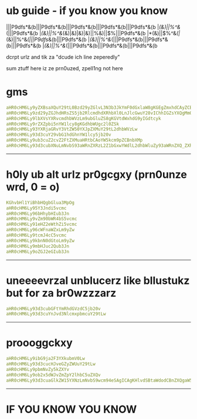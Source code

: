 # ub guide - if you know you know

|||P9dfs*&(b|||P9dfs*&(b|||P9dfs*&(b|||P9dfs*&(b|||P9dfs*&(b
|*(&)||$%^&*(||||)|||||P9dfs*&(bd|||P9dfs*&(b||||||P9dfs*&(b|||P9dfs*&(b|||P9dfs*&(b|||P9dfs*&(bP9dfs*&|||P9dfs*&(bdsf|base64decode.org|(|216.105.168.10||*(&)||$%^&*(|||P9dfs*&(b
|*(&)||$%^&*(|*(&)||$%^&*(&)|&)|&)|&)||$%&)||$%&)||$%|||P9dfs*&(b
|*(&)||$%^&*(|*(&)||$%^&*(*(|*(&)||$%^&*(|||P9dfs*&(b|||P9dfs*&(b
|*(&)||$%^&*(|*(&)||$%^&*(|||P9dfs*&(b|||P9dfs*&(b|||P9dfs*&(b
|*(&)||$%^&*(|*(&)||$%^&*(|||P9dfs*&(b|||P9dfs*&(b|||P9dfs*&(b

dcrpt urlz and tik za "dcude ich line zeperedly"

sum ztuff here iz ze prn0uzed, zpell1ng not here


# gms
```yaml
aHR0cHM6Ly9yZXBsaXQuY29tL0Bzd29yZGlvL3N3b3JkYmF0dGxlaW8gKGEgZmxhdCAyZCBzd29yZCBnYW1lKQ
aHR0cHM6Ly9zd29yZGJhdHRsZS5jb2RlcmdhdXRhbXl0LnJlcGwuY28vIChhIGZsYXQgMmQgc3dvcmQgZ2FtZSk
aHR0cHM6Ly9lbXVsYXRvcmdhbWVzLm9ubGluZS8gKGVtdWxhdG9yIGdtcyk
aHR0cHM6Ly9rZXZpbi5nYW1lcy8gKGdhbWUgc2l0ZSk
aHR0cHM6Ly93YXRjaGRvY3VtZW50YXJpZXMuY29tL2dhbWVzLw
aHR0cHM6Ly93d3cuY29vbG1hdGhnYW1lcy5jb20v
aHR0cHM6Ly9ub3cuZ2cvZ2FtZXMuaHRtbCAoYW5kcm9pZCBnbXMp
aHR0cHM6Ly93d3cubXNuLmNvbS93aWRnZXRzL2Z1bGxwYWdlL2dhbWluZy93aWRnZXQ_ZXhwZXJpZW5jZXM9Q2FzdWFsR2FtZXNIdWImc2hhcmVkSGVhZGVyPTE
```
-----------------


# h0ly ub alt urlz pr0gcgxy (prn0unze wrd, 0 = o)
```yaml
KGhvbHl1YiBhbHQgbGlua3MpOg
aHR0cHM6Ly95Y3Jndi5vcmc
aHR0cHM6Ly96bHhybHIub3Jn
aHR0cHM6Ly9vZm90bWR4bS5vcmc
aHR0cHM6Ly91eHZ2eWthZi5vcmc
aHR0cHM6Ly96cWFnaWZxLm9yZw
aHR0cHM6Ly9tcmJ4cC5vcmc
aHR0cHM6Ly9kbnN0dGtoLm9yZw
aHR0cHM6Ly9mbHJuc2Qub3Jn
aHR0cHM6Ly9oZGJ2eGIub3Jn
```
--------------------


# uneeeevrzal unblucerz like bllustukz but for za br0wzzzarz
```yaml
aHR0cHM6Ly93d3cubGFtYmRhdGVzdC5jb20v
aHR0cHM6Ly93d3cuYnJvd3NlcmxpbmcuY29tLw
```
-------------------


# proooggckxy
```yaml
aHR0cHM6Ly9ibG9ja2F3YXkubmV0Lw
aHR0cHM6Ly93d3cucHJveGZyZWUuY29tLw
aHR0cHM6Ly9pbmNvZy5kZXYv
aHR0cHM6Ly9ob2x5dWJvZmZpY2lhbC5uZXQv
aHR0cHM6Ly93d3cuaGlkZW15YXNzLmNvbS9wcm94eSAgICAgKHlvdSBtaWdodCBnZXQgaW50byB0cm91YmxlIGZvciB0aGlzIGxpbmsgYmVjYXVzZSBpdCBoYXMgYSBzZW5zaXRpdmUgd29yZCk
```
------------------



# IF YOU KNOW YOU KNOW
